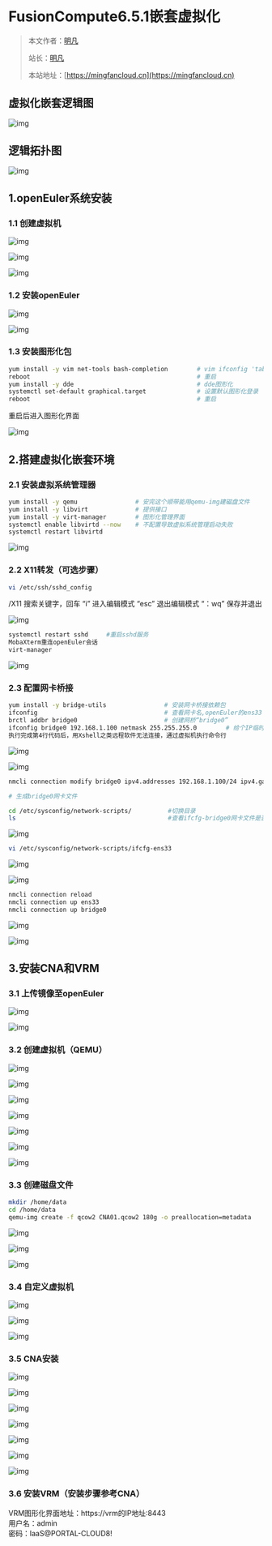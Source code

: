 # FusionCompute6.5.1嵌套虚拟化


> 本文作者：[明凡]()
>
> 站长：[明凡]()
>
> 本站地址：[https://mingfancloud.cn](https://mingfancloud.cn)

## 虚拟化嵌套逻辑图

![img](https://mingfanweb-img.obs.cn-north-4.myhuaweicloud.com/University-studies/cloud-computing/DesktopCloudTechnology/FusionCompute6.5.1NestedVirtualization/202403301609197.png)

## 逻辑拓扑图

![img](https://mingfanweb-img.obs.cn-north-4.myhuaweicloud.com/University-studies/cloud-computing/DesktopCloudTechnology/FusionCompute6.5.1NestedVirtualization/202403301609673.png)

## 1.openEuler系统安装

### 1.1 创建虚拟机

![img](https://mingfanweb-img.obs.cn-north-4.myhuaweicloud.com/University-studies/cloud-computing/DesktopCloudTechnology/FusionCompute6.5.1NestedVirtualization/202403301610460.png)

![img](https://mingfanweb-img.obs.cn-north-4.myhuaweicloud.com/University-studies/cloud-computing/DesktopCloudTechnology/FusionCompute6.5.1NestedVirtualization/202403301611454.png)

![img](https://mingfanweb-img.obs.cn-north-4.myhuaweicloud.com/University-studies/cloud-computing/DesktopCloudTechnology/FusionCompute6.5.1NestedVirtualization/202403301611961.png)

### 1.2 安装openEuler

![img](https://mingfanweb-img.obs.cn-north-4.myhuaweicloud.com/University-studies/cloud-computing/DesktopCloudTechnology/FusionCompute6.5.1NestedVirtualization/202403301611220.png)

![img](https://mingfanweb-img.obs.cn-north-4.myhuaweicloud.com/University-studies/cloud-computing/DesktopCloudTechnology/FusionCompute6.5.1NestedVirtualization/202403301611350.png)

### 1.3 安装图形化包

```bash
yum install -y vim net-tools bash-completion        # vim ifconfig 'tab'
reboot                                              # 重启
yum install -y dde                                  # dde图形化
systemctl set-default graphical.target              # 设置默认图形化登录
reboot                                              # 重启
```

重启后进入图形化界面

![img](https://mingfanweb-img.obs.cn-north-4.myhuaweicloud.com/University-studies/cloud-computing/DesktopCloudTechnology/FusionCompute6.5.1NestedVirtualization/202403301613819.png)

## 2.搭建虚拟化嵌套环境

### 2.1 安装虚拟系统管理器

```bash
yum install -y qemu                # 安完这个顺带能用qemu-img建磁盘文件
yum install -y libvirt             # 提供接口
yum install -y virt-manager        # 图形化管理界面
systemctl enable libvirtd --now    # 不配置导致虚拟系统管理启动失败
systemctl restart libvirtd
```

![img](https://mingfanweb-img.obs.cn-north-4.myhuaweicloud.com/University-studies/cloud-computing/DesktopCloudTechnology/FusionCompute6.5.1NestedVirtualization/202403301614074.png)

### 2.2 X11转发（可选步骤）

```bash
vi /etc/ssh/sshd_config
```

/X11 搜索关键字，回车
“i” 进入编辑模式
“esc” 退出编辑模式
“：wq” 保存并退出

![img](https://mingfanweb-img.obs.cn-north-4.myhuaweicloud.com/University-studies/cloud-computing/DesktopCloudTechnology/FusionCompute6.5.1NestedVirtualization/202403301616833.png)

```bash
systemctl restart sshd     #重启sshd服务
MobaXterm重连openEuler会话
virt-manager
```

![img](https://mingfanweb-img.obs.cn-north-4.myhuaweicloud.com/University-studies/cloud-computing/DesktopCloudTechnology/FusionCompute6.5.1NestedVirtualization/202403301616207.png)

### 2.3 配置网卡桥接

```bash
yum install -y bridge-utils                # 安装网卡桥接依赖包
ifconfig                                   # 查看网卡名,openEuler的ens33
brctl addbr bridge0                        # 创建网桥“bridge0”
ifconfig bridge0 192.168.1.100 netmask 255.255.255.0        # 给个IP临时激活（网段以电脑所在网络为准，需要命令行ping一个没有使用的IP地址）
执行完成第4行代码后，用Xshell之类远程软件无法连接，通过虚拟机执行命令行
```

![img](https://mingfanweb-img.obs.cn-north-4.myhuaweicloud.com/University-studies/cloud-computing/DesktopCloudTechnology/FusionCompute6.5.1NestedVirtualization/202403301620735.png)

![img](https://mingfanweb-img.obs.cn-north-4.myhuaweicloud.com/University-studies/cloud-computing/DesktopCloudTechnology/FusionCompute6.5.1NestedVirtualization/202403301620169.png)

```bash
nmcli connection modify bridge0 ipv4.addresses 192.168.1.100/24 ipv4.gateway 192.168.1.1 ipv4.dns 114.114.114.114 connection.autoconnect yes        

# 生成bridge0网卡文件
```

```bash
cd /etc/sysconfig/network-scripts/          #切换目录
ls                                          #查看ifcfg-bridge0网卡文件是否存在
```

![img](https://mingfanweb-img.obs.cn-north-4.myhuaweicloud.com/University-studies/cloud-computing/DesktopCloudTechnology/FusionCompute6.5.1NestedVirtualization/202403301621876.png)

```bash
vi /etc/sysconfig/network-scripts/ifcfg-ens33
```

![img](https://mingfanweb-img.obs.cn-north-4.myhuaweicloud.com/University-studies/cloud-computing/DesktopCloudTechnology/FusionCompute6.5.1NestedVirtualization/202403301622114.png)

![img](https://mingfanweb-img.obs.cn-north-4.myhuaweicloud.com/University-studies/cloud-computing/DesktopCloudTechnology/FusionCompute6.5.1NestedVirtualization/202403301622919.png)

```bash
nmcli connection reload
nmcli connection up ens33
nmcli connection up bridge0
```

![img](https://mingfanweb-img.obs.cn-north-4.myhuaweicloud.com/University-studies/cloud-computing/DesktopCloudTechnology/FusionCompute6.5.1NestedVirtualization/202403301623042.png)

![img](https://mingfanweb-img.obs.cn-north-4.myhuaweicloud.com/University-studies/cloud-computing/DesktopCloudTechnology/FusionCompute6.5.1NestedVirtualization/202403301623793.png)

## 3.安装CNA和VRM

### 3.1 上传镜像至openEuler

![img](https://mingfanweb-img.obs.cn-north-4.myhuaweicloud.com/University-studies/cloud-computing/DesktopCloudTechnology/FusionCompute6.5.1NestedVirtualization/202403301624332.png)

![img](https://mingfanweb-img.obs.cn-north-4.myhuaweicloud.com/University-studies/cloud-computing/DesktopCloudTechnology/FusionCompute6.5.1NestedVirtualization/202403301624212.png)

### 3.2 创建虚拟机（QEMU）

![img](https://mingfanweb-img.obs.cn-north-4.myhuaweicloud.com/University-studies/cloud-computing/DesktopCloudTechnology/FusionCompute6.5.1NestedVirtualization/202403301625012.png)

![img](https://mingfanweb-img.obs.cn-north-4.myhuaweicloud.com/University-studies/cloud-computing/DesktopCloudTechnology/FusionCompute6.5.1NestedVirtualization/202403301625016.png)

![img](https://mingfanweb-img.obs.cn-north-4.myhuaweicloud.com/University-studies/cloud-computing/DesktopCloudTechnology/FusionCompute6.5.1NestedVirtualization/202403301625663.png)

![img](https://mingfanweb-img.obs.cn-north-4.myhuaweicloud.com/University-studies/cloud-computing/DesktopCloudTechnology/FusionCompute6.5.1NestedVirtualization/202403301625207.png)

![img](https://mingfanweb-img.obs.cn-north-4.myhuaweicloud.com/University-studies/cloud-computing/DesktopCloudTechnology/FusionCompute6.5.1NestedVirtualization/202403301625717.png)

![img](https://mingfanweb-img.obs.cn-north-4.myhuaweicloud.com/University-studies/cloud-computing/DesktopCloudTechnology/FusionCompute6.5.1NestedVirtualization/202403301626380.png)

![img](https://mingfanweb-img.obs.cn-north-4.myhuaweicloud.com/University-studies/cloud-computing/DesktopCloudTechnology/FusionCompute6.5.1NestedVirtualization/202403301626790.png)

### 3.3 创建磁盘文件

```bash
mkdir /home/data
cd /home/data
qemu-img create -f qcow2 CNA01.qcow2 180g -o preallocation=metadata
```

![img](https://mingfanweb-img.obs.cn-north-4.myhuaweicloud.com/University-studies/cloud-computing/DesktopCloudTechnology/FusionCompute6.5.1NestedVirtualization/202403301627478.png)

![img](https://mingfanweb-img.obs.cn-north-4.myhuaweicloud.com/University-studies/cloud-computing/DesktopCloudTechnology/FusionCompute6.5.1NestedVirtualization/202403301627365.png)

![img](https://mingfanweb-img.obs.cn-north-4.myhuaweicloud.com/University-studies/cloud-computing/DesktopCloudTechnology/FusionCompute6.5.1NestedVirtualization/202403301627942.png)

### 3.4 自定义虚拟机

![img](https://mingfanweb-img.obs.cn-north-4.myhuaweicloud.com/University-studies/cloud-computing/DesktopCloudTechnology/FusionCompute6.5.1NestedVirtualization/202403301628896.png)

![img](https://mingfanweb-img.obs.cn-north-4.myhuaweicloud.com/University-studies/cloud-computing/DesktopCloudTechnology/FusionCompute6.5.1NestedVirtualization/202403301628305.png)

![img](https://mingfanweb-img.obs.cn-north-4.myhuaweicloud.com/University-studies/cloud-computing/DesktopCloudTechnology/FusionCompute6.5.1NestedVirtualization/202403301628501.png)

### 3.5 CNA安装

![img](https://mingfanweb-img.obs.cn-north-4.myhuaweicloud.com/University-studies/cloud-computing/DesktopCloudTechnology/FusionCompute6.5.1NestedVirtualization/202403301629152.png)

![img](https://mingfanweb-img.obs.cn-north-4.myhuaweicloud.com/University-studies/cloud-computing/DesktopCloudTechnology/FusionCompute6.5.1NestedVirtualization/202403301630803.png)

![img](https://mingfanweb-img.obs.cn-north-4.myhuaweicloud.com/University-studies/cloud-computing/DesktopCloudTechnology/FusionCompute6.5.1NestedVirtualization/202403301630196.png)

![img](https://mingfanweb-img.obs.cn-north-4.myhuaweicloud.com/University-studies/cloud-computing/DesktopCloudTechnology/FusionCompute6.5.1NestedVirtualization/202403301630352.png)

![img](https://mingfanweb-img.obs.cn-north-4.myhuaweicloud.com/University-studies/cloud-computing/DesktopCloudTechnology/FusionCompute6.5.1NestedVirtualization/202403301630259.png)

![img](https://mingfanweb-img.obs.cn-north-4.myhuaweicloud.com/University-studies/cloud-computing/DesktopCloudTechnology/FusionCompute6.5.1NestedVirtualization/202403301630374.png)

![img](https://mingfanweb-img.obs.cn-north-4.myhuaweicloud.com/University-studies/cloud-computing/DesktopCloudTechnology/FusionCompute6.5.1NestedVirtualization/202403301631311.png)

### 3.6 安装VRM（安装步骤参考CNA）

VRM图形化界面地址：https://vrm的IP地址:8443  
用户名：admin  
密码：IaaS@PORTAL-CLOUD8!




